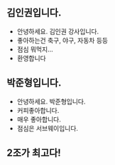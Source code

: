 ## 김인권입니다.
- 안녕하세요. 김인권 강사입니다.
- 좋아하는건 축구, 야구, 자동차 등등
- 점심 뭐먹지...   
- 환영합니다

## 박준형입니다.
- 안녕하세요. 박준형입니다.
- 커피좋아합니다.
- 매우 좋아합니다.
- 점심은 서브웨이입니다.

## 2조가 최고다!
